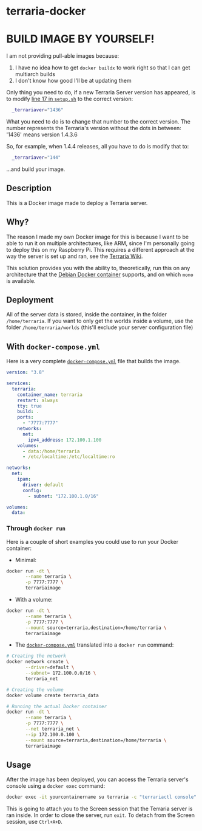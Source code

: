 <!-- vim: set fenc=utf-8 ts=2 sw=0 sts=0 sr et si tw=0 fdm=marker fmr={{{,}}}: -->
# terraria-docker

<!-- {{{ BUILD IMAGE BY YOURSELF! -->
# BUILD IMAGE BY YOURSELF!
I am not providing pull-able images because:

1. I have no idea how to get `docker buildx` to work right so that I can get multiarch builds
1. I don't know how good I'll be at updating them

Only thing you need to do, if a new Terraria Server version has appeared, is to modify [line 17 in `setup.sh`](setup.sh#L17) to the correct version:

```bash
  _terrariaver="1436"
```

What you need to do is to change that number to the correct version. The number represents the Terraria's version without the dots in between: '1436' means version 1.4.3.6

So, for example, when 1.4.4 releases, all you have to do is modify that to:

```bash
  _terrariaver="144"
```

...and build your image.
<!-- }}} -->

<!-- {{{ Description -->
## Description
This is a Docker image made to deploy a Terraria server.
<!-- }}} -->

<!-- {{{ Why? -->
## Why?
The reason I made my own Docker image for this is because I want to be able to run it on multiple architectures, like ARM, since I'm personally going to deploy this on my Raspberry Pi. This requires a different approach at the way the server is set up and ran, see the [Terraria Wiki](https://terraria.fandom.com/wiki/Server#How_to_.28RPI_.2F_Others_OSes.29).

This solution provides you with the ability to, theoretically, run this on any architecture that the [Debian Docker container](https://hub.docker.com/_/debian) supports, and on which `mono` is available.
<!-- }}} -->

<!-- {{{ Deployment -->
## Deployment
All of the server data is stored, inside the container, in the folder `/home/terraria`. If you want to only get the worlds inside a volume, use the folder `/home/terraria/worlds` (this'll exclude your server configuration file)

<!-- {{{ With docker-compose.yml -->
## With `docker-compose.yml`
Here is a very complete [`docker-compose.yml`](docker-compose.yml) file that builds the image.

```yaml
version: "3.8"

services:
  terraria:
    container_name: terraria
    restart: always
    tty: true
    build: .
    ports:
      - "7777:7777"
    networks:
      net:
        ipv4_address: 172.100.1.100
    volumes:
      - data:/home/terraria
      - /etc/localtime:/etc/localtime:ro

networks:
  net:
    ipam:
      driver: default
      config:
        - subnet: "172.100.1.0/16"

volumes:
  data:
```
<!-- }}} -->

<!-- {{{ Through docker run -->
### Through `docker run`
Here is a couple of short examples you could use to run your Docker container:

- Minimal:

```bash
docker run -dt \
       --name terraria \
       -p 7777:7777 \
       terrariaimage
```

- With a volume:

```bash
docker run -dt \
       --name terraria \
       -p 7777:7777 \
       --mount source=terraria,destination=/home/terraria \
       terrariaimage
```

- The [`docker-compose.yml`](docker-compose.yml) translated into a `docker run` command:
```bash
# Creating the network
docker network create \
       --driver=default \
       --subnet= 172.100.0.0/16 \
       terraria_net

# Creating the volume
docker volume create terraria_data

# Running the actual Docker container
docker run -dt \
       --name terraria \
       -p 7777:7777 \
       --net terraria_net \
       --ip 172.100.0.100 \
       --mount source=terraria,destination=/home/terraria \
       terrariaimage
```
<!-- }}} -->
<!-- }}} -->

<!-- {{{ Usage -->
## Usage
After the image has been deployed, you can access the Terraria server's console using a `docker exec` command:

```bash
docker exec -it yourcontainername su terraria -c "terrariactl console"
```

This is going to attach you to the Screen session that the Terraria server is ran inside. In order to close the server, run `exit`. To detach from the Screen session, use `Ctrl+A+D`.
<!-- }}} -->
